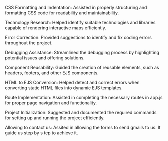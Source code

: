 CSS Formatting and Indentation: Assisted in properly structuring and formatting CSS code for readability and maintainability.

Technology Research: Helped identify suitable technologies and libraries capable of rendering interactive maps efficiently.

Error Correction: Provided suggestions to identify and fix coding errors throughout the project.

Debugging Assistance: Streamlined the debugging process by highlighting potential issues and offering solutions.

Component Reusability: Guided the creation of reusable elements, such as headers, footers, and other EJS components.

HTML to EJS Conversion: Helped detect and correct errors when converting static HTML files into dynamic EJS templates.

Route Implementation: Assisted in completing the necessary routes in app.js for proper page navigation and functionality.

Project Initialization: Suggested and documented the required commands for setting up and running the project efficiently.

Allowing to contact us: Assited in allowing the forms to send gmails to us. It guide us step by s tep to achieve it.
